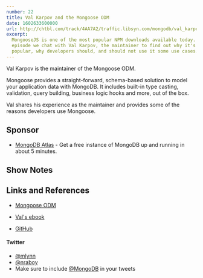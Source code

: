 ```yaml
---
number: 22
title: Val Karpov and the Mongoose ODM
date: 1602633600000
url: http://chtbl.com/track/4AA7A2/traffic.libsyn.com/mongodb/val_karpov_mongoose.mp3
excerpt:
  MongooseJS is one of the most popular NPM downloads available today. In this
  episode we chat with Val Karpov, the maintainer to find out why it's so
  popular, why developers should, and should not use it some use cases.
---
```


Val Karpov is the maintainer of the Mongoose ODM.

Mongoose provides a straight-forward, schema-based solution to model your
application data with MongoDB. It includes built-in type casting, validation,
query building, business logic hooks and more, out of the box.

Val shares his experience as the maintainer and provides some of the reasons
developers use Mongoose.

## Sponsor

- [MongoDB Atlas](https://cloud.mongodb.com) - Get a free instance of MongoDB up
  and running in about 5 minutes.

## Show Notes

## Links and References

- [Mongoose ODM](https://mongoosejs.com/)

- [Val's ebook](https://masteringjs.io)

- [GitHub](https://github.com/valkarpov15)

#### Twitter

- [@mlynn](https://twitter.com/mlynn)
- [@nraboy](https://twitter.com/nraboy)
- Make sure to include [@MongoDB](https://twitter.com/MongoDB) in your tweets
